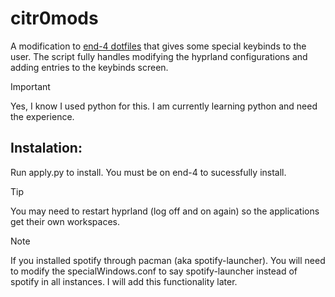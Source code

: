 # citr0mods

A modification to [end-4 dotfiles](https://github.com/end-4/dots-hyprland/) that gives some special keybinds to the user. The script fully handles modifying the hyprland configurations and adding entries to the keybinds screen.

> [!IMPORTANT]
> Yes, I know I used python for this. I am currently learning python and need the experience.

## Instalation:
Run apply.py to install. You must be on end-4 to sucessfully install.

> [!TIP]
> You may need to restart hyprland (log off and on again) so the applications get their own workspaces.

> [!NOTE]
> If you installed spotify through pacman (aka spotify-launcher). You will need to modify the specialWindows.conf to say spotify-launcher instead of spotify in all instances. I will add this functionality later.

